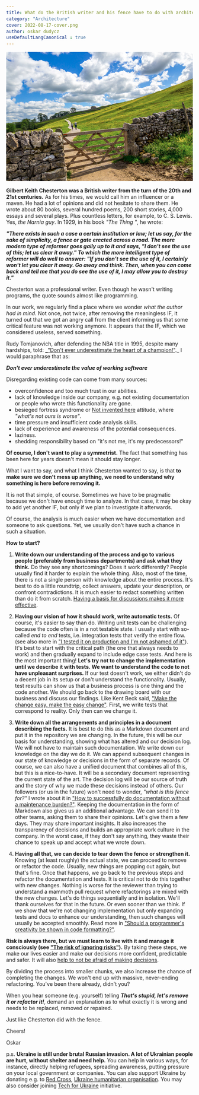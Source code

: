 ```yaml
---
title: What do the British writer and his fence have to do with architecture?
category: "Architecture"
cover: 2022-08-17-cover.png
author: oskar dudycz
useDefaultLangCanonical : true
---
```


![cover](2022-08-17-cover.png)

**Gilbert Keith Chesterton was a British writer from the turn of the 20th and 21st centuries.** As for his times, we would call him an influencer or a maven. He had a lot of opinions and did not hesitate to share them. He wrote about 80 books, several hundred poems, 200 short stories, 4,000 essays and several plays. Plus countless letters, for example, to C. S. Lewis. Yes, _the Narnia guy_. In 1929, in his book _"The Thing "_, he wrote:

**_"There exists in such a case a certain institution or law; let us say, for the sake of simplicity, a fence or gate erected across a road. The more modern type of reformer goes gaily up to it and says, "I don't see the use of this; let us clear it away." To which the more intelligent type of reformer will do well to answer: "If you don't see the use of it, I certainly won't let you clear it away. Go away and think. Then, when you can come back and tell me that you do see the use of it, I may allow you to destroy it."_**

Chesterton was a professional writer. Even though he wasn't writing programs, the quote sounds almost like programming.

In our work, we regularly find a place where we wonder _what the author had in mind_. Not once, not twice, after removing the meaningless IF, it turned out that we got an angry call from the client informing us that some critical feature was not working anymore. It appears that the IF, which we considered useless, served something.

Rudy Tomjanovich, after defending the NBA title in 1995, despite many hardships, told: [_"Don't ever underestimate the heart of a champion!"](https://www.youtube.com/watch?v=dTyP7I8X4UY)._ I would paraphrase that as: 

**_Don't ever underestimate the value of working software_**

Disregarding existing code can come from many sources:

- overconfidence and too much trust in our abilities.
- lack of knowledge inside our company, e.g. not existing documentation or people who wrote this functionality are gone.
- besieged fortress syndrome or [Not invented here](https://en.wikipedia.org/wiki/Not_invented_here) attitude, where _"what's not ours is worse"_.
- time pressure and insufficient code analysis skills.
- lack of experience and awareness of the potential consequences.
- laziness.
- shedding responsibility based on "it's not me, it's my predecessors!"

**Of course, I don't want to play a symmetrist.** The fact that something has been here for years doesn't mean it should stay longer.  

What I want to say, and what I think Chesterton wanted to say, is that **to make sure we don't mess up anything, we need to understand why something is here before removing it.**

It is not that simple, of course. Sometimes we have to be pragmatic because we don't have enough time to analyze. In that case, it may be okay to add yet another IF, but only if we plan to investigate it afterwards.

Of course, the analysis is much easier when we have documentation and someone to ask questions. Yet, we usually don't have such a chance in such a situation. 

**How to start?**

1. **Write down our understanding of the process and go to various people (preferably from business departments) and ask what they think.** Do they see any shortcomings? Does it work differently? People usually find it harder to explain the whole thing. Also, most of the time, there is not a single person with knowledge about the entire process. It's best to do a little roundtrip, collect answers, update your description, or confront contradictions. It is much easier to redact something written than do it from scratch. [Having a basis for discussions makes it more effective](/en/fifteen_tips_on_how_to_run_meetings_effectively/).

2. **Having our vision of how it should work, write automatic tests.** Of course, it's easier to say than do. Writing unit tests can be challenging because the code often is in a not testable state. I usually start with so-called _end to end_ tests, i.e. integration tests that verify the entire flow. (see also more in ["I tested it on production and I'm not ashamed of it"](/en/i_tested_on_production/)). It's best to start with the critical path (the one that always needs to work) and then gradually expand to include edge case tests. And here is the most important thing! **Let's try not to change the implementation until we describe it with tests. We want to understand the code to not have unpleasant surprises.** If our test doesn't work, we either didn't do a decent job in its setup or don't understand the functionality. Usually, test results can show us that a business process is one thing and the code another. We should go back to the drawing board with our business and discuss our findings. Like Kent Beck said, ["Make the change easy, make the easy change"](https://www.youtube.com/watch?v=3gib0hKYjB0). First, we write tests that correspond to reality. Only then can we change it.

3. **Write down all the arrangements and principles in a document describing the facts.** It is best to do this as a Markdown document and put it in the repository we are changing. In the future, this will be our basis for understanding, showing what has altered and our decision log. We will not have to maintain such documentation. We write down our knowledge on the day we do it. We can append subsequent changes in our state of knowledge or decisions in the form of separate records. Of course, we can also have a unified document that combines all of this, but this is a nice-to-have. It will be a secondary document representing the current state of the art. The decision log will be our source of truth and the story of why we made these decisions instead of others. Our followers (or us in the future) won't need to wonder, _"what is this fence for?"_ I wrote about it in ["How to successfully do documentation without a maintenance burden?"](/en/how_to_successfully_do_documentation_without_maintenance_burden/). Keeping the documentation in the form of Markdown also gives us an additional advantage. We can send it to other teams, asking them to share their opinions. Let's give them a few days. They may share important insights. It also increases the transparency of decisions and builds an appropriate work culture in the company. In the worst case, if they don't say anything, they waste their chance to speak up and accept what we wrote down.

4. **Having all that, we can decide to tear down the fence or strengthen it.** Knowing (at least roughly) the actual state, we can proceed to remove or refactor the code. Usually, new things are popping out again, but that's fine. Once that happens, we go back to the previous steps and refactor the documentation and tests. It is critical not to do this together with new changes. Nothing is worse for the reviewer than trying to understand a mammoth pull request where refactorings are mixed with the new changes. Let's do things sequentially and in isolation. We'll thank ourselves for that in the future. Or even sooner than we think. If we show that we're not changing implementation but only expanding tests and docs to enhance our understanding, then such changes will usually be accepted smoothly. Read more in ["Should a programmer's creativity be shown in code formatting?"](/en/should_programmers_productivity_be_shown_in_code_formatting/).

**Risk is always there, but we must learn to live with it and manage it consciously (see ["The risk of ignoring risks"](/en/the_risk_of_ignoring_risks/)).** By taking these steps, we make our lives easier and make our decisions more confident, predictable and safer. It will also [help to not be afraid of making decisions](/en/why_are_we_afraid_of_our_decisions/).

By dividing the process into smaller chunks, we also increase the chance of completing the changes. We won't end up with massive, never-ending refactoring. You've been there already, didn't you?

When you hear someone (e.g. yourself) telling **_That's stupid, let's remove it or refactor it!_**, demand an explanation as to what exactly it is wrong and needs to be replaced, removed or repaired. 

Just like Chesterton did with the fence.

Cheers!

Oskar

p.s. **Ukraine is still under brutal Russian invasion. A lot of Ukrainian people are hurt, without shelter and need help.** You can help in various ways, for instance, directly helping refugees, spreading awareness, putting pressure on your local government or companies. You can also support Ukraine by donating e.g. to [Red Cross](https://www.icrc.org/en/donate/ukraine), [Ukraine humanitarian organisation](https://savelife.in.ua/en/donate/). You may also consider joining [Tech for Ukraine](https://techtotherescue.org/tech/tech-for-ukraine) initiative.

